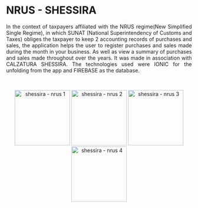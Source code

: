 <h1> <strong> NRUS - SHESSIRA </strong> </h1>

<p align="justify">
In the context of taxpayers affiliated with the NRUS regime(New Simplified Single Regime), in which SUNAT (National Superintendency of Customs and Taxes)
obliges the taxpayer to keep 2 accounting records of purchases and sales, the application helps the user to register purchases and sales made during the
month in your business. As well as view a summary of purchases and sales made throughout over the years. It was made in association with CALZATURA
SHESSIRA. The technologies used were IONIC for the unfolding from the app and FIREBASE as the database.
</p>
<br>
<p align="center">  
  <img src="https://user-images.githubusercontent.com/29384551/104971179-fa6aed00-59bb-11eb-8402-5b5e736e0c42.jpeg" width="150" title="shessira - nrus 1">
  <img src="https://user-images.githubusercontent.com/29384551/104971201-0787dc00-59bc-11eb-863d-01d1654b8599.jpeg" width="150" alt="shessira - nrus 2">
  <img src="https://user-images.githubusercontent.com/29384551/104971209-0bb3f980-59bc-11eb-82e1-e19d7f8c64de.jpeg" width="150" alt="shessira - nrus 3">
  <img src="https://user-images.githubusercontent.com/29384551/104971218-13739e00-59bc-11eb-8361-337292158c4a.jpeg" width="150" alt="shessira - nrus 4">
 
</p>
